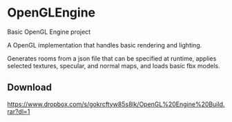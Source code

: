 # OpenGLEngine

Basic OpenGL Engine project

A OpenGL implementation that handles basic rendering and lighting.

Generates rooms from a json file that can be specified at runtime,
applies selected textures, specular, and normal maps, and loads basic fbx models.

## Download

https://www.dropbox.com/s/gokrcftyw85s8lk/OpenGL%20Engine%20Build.rar?dl=1
